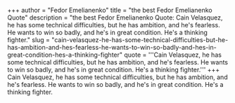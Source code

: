 +++
author = "Fedor Emelianenko"
title = "the best Fedor Emelianenko Quote"
description = "the best Fedor Emelianenko Quote: Cain Velasquez, he has some technical difficulties, but he has ambition, and he's fearless. He wants to win so badly, and he's in great condition. He's a thinking fighter."
slug = "cain-velasquez-he-has-some-technical-difficulties-but-he-has-ambition-and-hes-fearless-he-wants-to-win-so-badly-and-hes-in-great-condition-hes-a-thinking-fighter"
quote = '''Cain Velasquez, he has some technical difficulties, but he has ambition, and he's fearless. He wants to win so badly, and he's in great condition. He's a thinking fighter.'''
+++
Cain Velasquez, he has some technical difficulties, but he has ambition, and he's fearless. He wants to win so badly, and he's in great condition. He's a thinking fighter.
